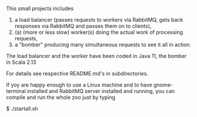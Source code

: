 This small projects includes
1. a load balancer (passes requests to workers via RabbitMQ, gets back responses via RabbitMQ
and passes them on to clients),
2. (a) (more or less slow) worker(s) doing the actual work of processing requests,
3. a "bomber" producing many simultaneous requests to see it all in action.

The load balancer and the worker have been coded in Java 11, the bomber in Scala 2.13

For details see respective README.md's in subdirectories.

If yoy are happy enough to use a Linux machine and to have gnome-terminal installed and
RabbitMQ server installed and running, you can compile and run the whole zoo just by
typing

$ ./startall.sh
